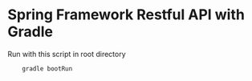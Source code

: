 # Spring Framework Restful API with Gradle  
 
Run with this script in root directory  
```
	gradle bootRun
```